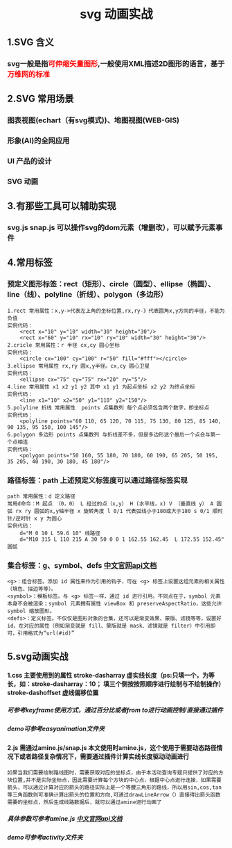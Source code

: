 # <center>svg 动画实战</center>
## 1.SVG 含义
### svg一般是指<font color=red>可伸缩矢量图形</font>,一般使用XML描述2D图形的语言，基于<font color=red>万维网的标准</font>
## 2.SVG 常用场景
### 图表视图(echart（有svg模式))、地图视图(WEB-GIS)
### 形象(AI)的全网应用
### UI 产品的设计
### SVG 动画
## 3.有那些工具可以辅助实现
### svg.js snap.js 可以操作svg的dom元素（增删改），可以赋予元素事件
## 4.常用标签
### 预定义图形标签：rect（矩形）、circle（圆型）、ellipse（椭圆）、line（线）、polyline（折线）、polygon（多边形）
	1.rect 常用属性：x,y->代表左上角的坐标位置,rx,ry-》代表圆角x,y方向的半径，不能为负值
	实例代码：
		<rect x="10" y="10" width="30" height="30"/>
		<rect x="60" y="10" rx="10" ry="10" width="30" height="30"/>
	2.cricle 常用属性：r 半径 cx,cy 圆心坐标
	实例代码：
		<circle cx="100" cy="100" r="50" fill="#fff"></circle>
	3.ellipse 常用属性 rx,ry 圆x,y半径。cx,cy 圆心卫星
	实例代码：
		<ellipse cx="75" cy="75" rx="20" ry="5"/>
	4.line 常用属性 x1 x2 y1 y2 其中 x1 y1 为起点坐标 x2 y2 为终点坐标
	实例代码：
		<line x1="10" x2="50" y1="110" y2="150"/>
	5.polyline 折线 常用属性  points 点集数列 每个点必须包含两个数字，即坐标点
	实例代码：
		<polyline points="60 110, 65 120, 70 115, 75 130, 80 125, 85 140, 90 135, 95 150, 100 145"/>
	6.polygon 多边形 points 点集数列 与折线差不多，但是多边形这个最后一个点会与第一个点相连
	实例代码：
		<polygon points="50 160, 55 180, 70 180, 60 190, 65 205, 50 195, 35 205, 40 190, 30 180, 45 180"/>
### 路径标签：path 上述预定义标签度可以通过路径标签实现
	path 常用属性：d 定义路径
	常用d命令：M 起点 （0，0） L 经过的点（x,y） H (水平线，x) V （垂直线 y） A 圆弧 rx ry 圆弧的x,y轴半径 x 旋转角度 l 0/1 代表弧线小于180或大于180 s 0/1 顺时针/逆时针 x y 为圆心
	实例代码：
		d="M 0 10 L 59.6 10" 线路径
		d="M10 315 L 110 215 A 30 50 0 0 1 162.55 162.45  L 172.55 152.45" 圆弧
### 集合标签：g、symbol、defs [中文官网api文档](http://www.cnblogs.com/dxy1982/archive/2012/05/17/2503782.html  "中文官网api文档")
	<g>：组合标签。添加 id 属性来作为引用的钩子，可在 <g> 标签上设置这组元素的相关属性（填色、描边等等）。
	<symbol>：模板标签。与 <g> 标签一样，通过 id 进行引用。不同点在于，symbol 元素本身不会被渲染；symbol 元素拥有属性 viewBox 和 preserveAspectRatio，这些允许 symbol 缩放图形。
	<defs>：定义标签。不仅仅是图形对象的合集，还可以是渐变效果、蒙版、滤镜等等，设置好 id，在对应的属性（例如渐变就是 fill、蒙版就是 mask、滤镜就是 filter）中引用即可，引用格式为“url(#id)”
## 5.svg动画实战
#### 1.css 主要使用到的属性 stroke-dasharray 虚实线长度（ps:只填一个，为等长，如：stroke-dasharray：10； 填三个侧按按照顺序进行绘制与不绘制操作）  stroke-dashoffset 虚线偏移位置
##### 可参考keyframe使用方式，通过百分比或者from to进行动画控制/直接通过插件
##### demo可参考easyanimation文件夹
#### 2.js 需通过amine.js/snap.js 本文使用时amine.js，这个使用于需要动态路径情况下或者路径复杂情况下，需要通过插件计算实线长度驱动动画进行
	如果当我们需要绘制路线图时，需要获取对应的坐标点，由于本活动查询专题只提供了对应的方块位置,并不是实际坐标点，因此需要计算每个方块的中心点，根据中心点进行连接，如果需要箭头，可以通过计算对应的箭头的路径实际上是一个等腰三角形的路线，所以用sin,cos,tan等三角函数则可准确计算出箭头的位置和方向,可通过drawLineArrow（）直接得出箭头函数需要的坐标点，然后生成线路数据后，就可以通过amine进行动画了
##### 具体参数可参考amine.js [中文官网api文档](https://www.animejs.cn/documentation/#lineDrawing "中文官网api文档")
##### demo可参考activity文件夹
